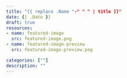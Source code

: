 ```yaml
---
title: "{{ replace .Name "-" " " | title }}"
date: {{ .Date }}
draft: true
resources:
- name: featured-image
  src: featured-image.png
- name: featured-image-preview
  src: featured-image-preview.png

categories: [""]
description: ""
---
```


